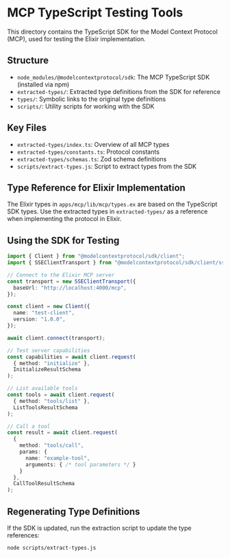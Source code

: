 # MCP TypeScript Testing Tools

This directory contains the TypeScript SDK for the Model Context Protocol (MCP), used for testing the Elixir implementation.

## Structure

- `node_modules/@modelcontextprotocol/sdk`: The MCP TypeScript SDK (installed via npm)
- `extracted-types/`: Extracted type definitions from the SDK for reference
- `types/`: Symbolic links to the original type definitions
- `scripts/`: Utility scripts for working with the SDK

## Key Files

- `extracted-types/index.ts`: Overview of all MCP types 
- `extracted-types/constants.ts`: Protocol constants
- `extracted-types/schemas.ts`: Zod schema definitions
- `scripts/extract-types.js`: Script to extract types from the SDK

## Type Reference for Elixir Implementation

The Elixir types in `apps/mcp/lib/mcp/types.ex` are based on the TypeScript SDK types. Use the extracted types in `extracted-types/` as a reference when implementing the protocol in Elixir.

## Using the SDK for Testing

```typescript
import { Client } from "@modelcontextprotocol/sdk/client";
import { SSEClientTransport } from "@modelcontextprotocol/sdk/client/sse";

// Connect to the Elixir MCP server
const transport = new SSEClientTransport({
  baseUrl: "http://localhost:4000/mcp",
});

const client = new Client({
  name: "test-client",
  version: "1.0.0",
});

await client.connect(transport);

// Test server capabilities
const capabilities = await client.request(
  { method: "initialize" },
  InitializeResultSchema
);

// List available tools
const tools = await client.request(
  { method: "tools/list" },
  ListToolsResultSchema
);

// Call a tool
const result = await client.request(
  { 
    method: "tools/call", 
    params: { 
      name: "example-tool",
      arguments: { /* tool parameters */ }
    }
  },
  CallToolResultSchema
);
```

## Regenerating Type Definitions

If the SDK is updated, run the extraction script to update the type references:

```bash
node scripts/extract-types.js
``` 